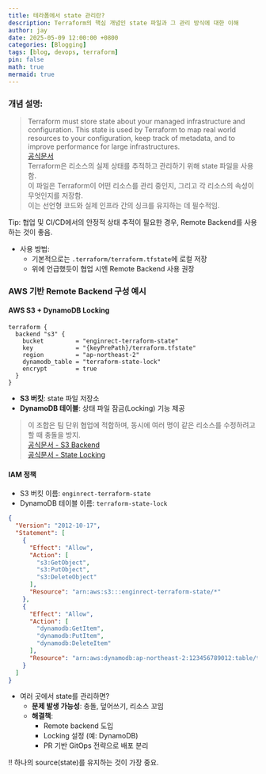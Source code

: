 ```yaml
---
title: 테라폼에서 state 관리란?
description: Terraform의 핵심 개념인 state 파일과 그 관리 방식에 대한 이해
author: jay
date: 2025-05-09 12:00:00 +0800
categories: [Blogging]
tags: [blog, devops, terraform]
pin: false
math: true
mermaid: true
---
```


### 개념 설명:
> Terraform must store state about your managed infrastructure and configuration. This state is used by Terraform to map real world resources to your configuration, keep track of metadata, and to improve performance for large infrastructures. \
> [공식문서](https://developer.hashicorp.com/terraform/language/state)  \
> Terraform은 리소스의 실제 상태를 추적하고 관리하기 위해 state 파일을 사용함.  
> 이 파일은 Terraform이 어떤 리소스를 관리 중인지, 그리고 각 리소스의 속성이 무엇인지를 저장함. \
> 이는 선언형 코드와 실제 인프라 간의 싱크를 유지하는 데 필수적임.

Tip: 협업 및 CI/CD에서의 안정적 상태 추적이 필요한 경우, Remote Backend를 사용하는 것이 좋음.

- 사용 방법:
  - 기본적으로는 `.terraform/terraform.tfstate`에 로컬 저장
  - 위에 언급했듯이 협업 시엔 Remote Backend 사용 권장

### AWS 기반 Remote Backend 구성 예시

#### AWS S3 + DynamoDB Locking
```hcl
terraform {
  backend "s3" {
    bucket         = "enginrect-terraform-state"
    key            = "{keyPrePath}/terraform.tfstate"
    region         = "ap-northeast-2"
    dynamodb_table = "terraform-state-lock"
    encrypt        = true
  }
}
```
- **S3 버킷**: state 파일 저장소
- **DynamoDB 테이블**: 상태 파일 잠금(Locking) 기능 제공

> 이 조합은 팀 단위 협업에 적합하며, 동시에 여러 명이 같은 리소스를 수정하려고 할 때 충돌을 방지.  
[공식문서 - S3 Backend](https://developer.hashicorp.com/terraform/language/settings/backends/s3)  
[공식문서 - State Locking](https://developer.hashicorp.com/terraform/state/locking)

#### IAM 정책

- S3 버킷 이름: `enginrect-terraform-state`
- DynamoDB 테이블 이름: `terraform-state-lock`
```json
{
  "Version": "2012-10-17",
  "Statement": [
    {
      "Effect": "Allow",
      "Action": [
        "s3:GetObject",
        "s3:PutObject",
        "s3:DeleteObject"
      ],
      "Resource": "arn:aws:s3:::enginrect-terraform-state/*"
    },
    {
      "Effect": "Allow",
      "Action": [
        "dynamodb:GetItem",
        "dynamodb:PutItem",
        "dynamodb:DeleteItem"
      ],
      "Resource": "arn:aws:dynamodb:ap-northeast-2:123456789012:table/terraform-state-lock"
    }
  ]
}
```

- 여러 곳에서 state를 관리하면?
  - **문제 발생 가능성**: 충돌, 덮어쓰기, 리소스 꼬임
  - **해결책**:
    - Remote backend 도입
    - Locking 설정 (예: DynamoDB)
    - PR 기반 GitOps 전략으로 배포 분리

!! 하나의 source(state)를 유지하는 것이 가장 중요.
